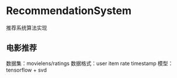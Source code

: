 # RecommendationSystem
推荐系统算法实现

## 电影推荐
  数据集：movielens/ratings
  数据格式：user item rate timestamp
  模型：tensorflow + svd
